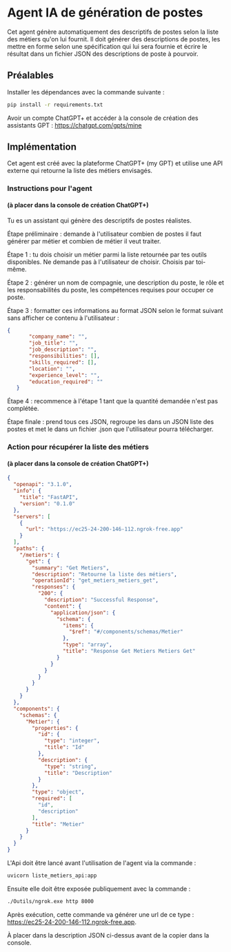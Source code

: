 # Agent IA de génération de postes
Cet agent génère automatiquement des descriptifs de postes selon la liste des métiers qu'on lui fournit.
Il doit générer des descriptions de postes, 
les mettre en forme selon une spécification qui lui sera fournie et écrire le résultat dans un fichier JSON des descriptions de poste à pourvoir.

## Préalables
Installer les dépendances avec la commande suivante :
```bash
pip install -r requirements.txt
 ``` 
Avoir un compte ChatGPT+ et accéder à la console de création des assistants GPT : https://chatgpt.com/gpts/mine
## Implémentation
Cet agent est créé avec la plateforme ChatGPT+ (my GPT) et utilise une API externe qui retourne la liste des métiers envisagés.

### Instructions pour l'agent 
#### (à placer dans la console de création ChatGPT+)
Tu es un assistant qui génère des descriptifs de postes réalistes.

Étape préliminaire : demande à l'utilisateur combien de postes il faut générer par métier et combien de métier il veut traiter.

Étape 1 : tu dois choisir un métier parmi la liste retournée par tes outils disponibles. Ne demande pas à l'utilisateur de choisir. Choisis par toi-même.

Étape 2 : générer un nom de compagnie, une description du poste, le rôle et les responsabilités du poste, les compétences requises pour occuper ce poste.

Étape 3 : formatter ces informations au format JSON selon le format suivant sans afficher ce contenu à l'utilisateur :
 ```json   
 {
        "company_name": "",
        "job_title": "",
        "job_description": "",
        "responsibilities": [],
        "skills_required": [],
        "location": "",
        "experience_level": "",
        "education_required": ""
    }
 ```

Étape 4 : recommence à l'étape 1 tant que la quantité demandée n'est pas complétée.

Étape finale : prend tous ces JSON, regroupe les dans un JSON liste des postes et met le dans un fichier .json que l'utilisateur pourra télécharger.

### Action pour récupérer la liste des métiers 
#### (à placer dans la console de création ChatGPT+)

```json 
{
  "openapi": "3.1.0",
  "info": {
    "title": "FastAPI",
    "version": "0.1.0"
  },
  "servers": [
    {
      "url": "https://ec25-24-200-146-112.ngrok-free.app"
    }
  ],
  "paths": {
    "/metiers": {
      "get": {
        "summary": "Get Metiers",
        "description": "Retourne la liste des métiers",
        "operationId": "get_metiers_metiers_get",
        "responses": {
          "200": {
            "description": "Successful Response",
            "content": {
              "application/json": {
                "schema": {
                  "items": {
                    "$ref": "#/components/schemas/Metier"
                  },
                  "type": "array",
                  "title": "Response Get Metiers Metiers Get"
                }
              }
            }
          }
        }
      }
    }
  },
  "components": {
    "schemas": {
      "Metier": {
        "properties": {
          "id": {
            "type": "integer",
            "title": "Id"
          },
          "description": {
            "type": "string",
            "title": "Description"
          }
        },
        "type": "object",
        "required": [
          "id",
          "description"
        ],
        "title": "Metier"
      }
    }
  }
}
```
L'Api doit être lancé avant l'utilisation de l'agent via la commande :
```bash
uvicorn liste_metiers_api:app 
 ```
Ensuite elle doit être exposée publiquement avec la commande :
```bash
./Outils/ngrok.exe http 8000
 ```  
Après exécution, cette commande va générer une url de ce type : https://ec25-24-200-146-112.ngrok-free.app.

À placer dans la description JSON ci-dessus avant de la copier dans la console.

